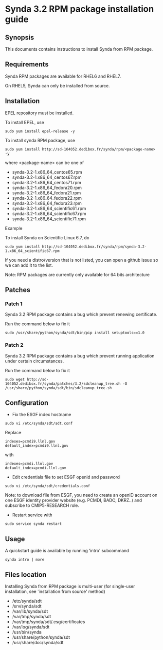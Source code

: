 # Synda 3.2 RPM package installation guide

## Synopsis

This documents contains instructions to install Synda from RPM package.

## Requirements

Synda RPM packages are available for RHEL6 and RHEL7.

On RHEL5, Synda can only be installed from source.

## Installation

EPEL repository must be installed.

To install EPEL, use

```
sudo yum install epel-release -y
```

To install synda RPM package, use

```
sudo yum install http://sd-104052.dedibox.fr/synda/rpm/<package-name> -y
```

where &lt;package-name&gt; can be one of

* synda-3.2-1.x86_64_centos65.rpm
* synda-3.2-1.x86_64_centos67.rpm
* synda-3.2-1.x86_64_centos71.rpm
* synda-3.2-1.x86_64_fedora20.rpm
* synda-3.2-1.x86_64_fedora21.rpm
* synda-3.2-1.x86_64_fedora22.rpm
* synda-3.2-1.x86_64_fedora23.rpm
* synda-3.2-1.x86_64_scientific61.rpm
* synda-3.2-1.x86_64_scientific67.rpm
* synda-3.2-1.x86_64_scientific71.rpm

Example

To install Synda on Scientific Linux 6.7, do

```
sudo yum install http://sd-104052.dedibox.fr/synda/rpm/synda-3.2-1.x86_64_scientific67.rpm 
```

If you need a distro/version that is not listed, you can open a github issue so we can add it to the list.

Note: RPM packages are currently only available for 64 bits architecture

## Patches

### Patch 1

Synda 3.2 RPM package contains a bug which prevent renewing certificate.

Run the command below to fix it

```
sudo /usr/share/python/synda/sdt/bin/pip install setuptools==1.0
```

### Patch 2

Synda 3.2 RPM package contains a bug which prevent running application under certain circumstances.

Run the command below to fix it

```
sudo wget http://sd-104052.dedibox.fr/synda/patches/3.2/sdcleanup_tree.sh -O /usr/share/python/synda/sdt/bin/sdcleanup_tree.sh
```

## Configuration

* Fix the ESGF index hostname

```
sudo vi /etc/synda/sdt/sdt.conf
```

Replace

```
indexes=pcmdi9.llnl.gov
default_index=pcmdi9.llnl.gov
```

with

```
indexes=pcmdi.llnl.gov
default_index=pcmdi.llnl.gov
```

* Edit credentials file to set ESGF openid and password

```
sudo vi /etc/synda/sdt/credentials.conf
```

Note: to download file from ESGF, you need to create an openID account on one
ESGF identity provider website (e.g. PCMDI, BADC, DKRZ..) and subscribe to
CMIP5-RESEARCH role.

* Restart service with

```
sudo service synda restart
```

## Usage

A quickstart guide is available by running 'intro' subcommand

```
synda intro | more
```

## Files location

Installing Synda from RPM package is multi-user (for single-user installation,
see 'installation from source' method)

* /etc/synda/sdt
* /srv/synda/sdt
* /var/lib/synda/sdt
* /var/tmp/synda/sdt
* /var/tmp/synda/sdt/.esg/certificates
* /var/log/synda/sdt
* /usr/bin/synda
* /usr/share/python/synda/sdt
* /usr/share/doc/synda/sdt
